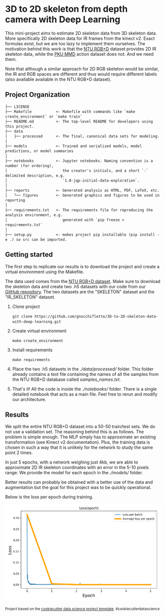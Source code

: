 
3D to 2D skeleton from depth camera with Deep Learning
==============================

This mini-project aims to estimate 2D skeleton data from 3D skeleton data. More specifically 2D skeleton data for IR frames from the kinect v2. Exact formulas exist, but we are too lazy to implement them ourselves. The motivation behind this work is that the [NTU RGB+D](http://rose1.ntu.edu.sg/datasets/actionrecognition.asp) dataset provides 2D IR skeleton data, while the [PKU MMD](http://www.icst.pku.edu.cn/struct/Projects/PKUMMD.html) action dataset does not. And we need them.

Note that although a similar approach for 2D RGB skeleton would be similar, the IR and RGB spaces are different and thus would require different labels (also available available in the NTU RGB+D dataset).

Project Organization
------------

    ├── LICENSE
    ├── Makefile           <- Makefile with commands like `make create_environment` or `make train`
    ├── README.md          <- The top-level README for developers using this project.
    ├── data
    │   ├── processed      <- The final, canonical data sets for modeling.
    │
    ├── models             <- Trained and serialized models, model predictions, or model summaries
    │
    ├── notebooks          <- Jupyter notebooks. Naming convention is a number (for ordering),
    │                         the creator's initials, and a short `-` delimited description, e.g.
    │                         `1.0-jqp-initial-data-exploration`.
    │
    ├── reports            <- Generated analysis as HTML, PDF, LaTeX, etc.
    │   └── figures        <- Generated graphics and figures to be used in reporting
    │
    ├── requirements.txt   <- The requirements file for reproducing the analysis environment, e.g.
    │                         generated with `pip freeze > requirements.txt`
    │
    ├── setup.py           <- makes project pip installable (pip install -e .) so src can be imported.


Getting started
------------
The first step to replicate our results is to download the project and create a virtual environment using the Makefile. 

The data used comes from the [NTU RGB+D dataset](http://rose1.ntu.edu.sg/datasets/actionrecognition.asp). Make sure to download the skeleton data and create two .h5 datasets with our code from our [GitHub repository](https://github.com/gnocchiflette/NTU-RGB-D). The two datasets are the "SKELETON" dataset and the "IR_SKELETON" dataset.

 1. Clone project

    `git clone https://github.com/gnocchiflette/3D-to-2D-skeleton-data-with-deep-learning.git `

2. Create virtual environment 

    `make create_environment `

3. Install requirements

    `make requirements` 

4. Place the two .h5 datasets in the *./data/processed/* folder. This folder already contains a text file containing the names of all the samples from the NTU RGB+D database called *samples_names.txt*.

5. That's it! All the code is inside the *./notebooks/* folder.  There is a single detailed notebook that acts as a main file. Feel free to rerun and modify our architecture. 

Results
------------
We split the entire NTU RGB+D dataset into a 50-50 train/test sets. We do not use a validation set. The reasoning behind this is as follows. The problem is simple enough. The MLP simply has to approximate an existing transformation (see Kinect v2 documentation). Plus, the training data is chosen in such a way that it is unlikely for the network to study the same point 2 times. 

In just 5 epochs, with a network weighing just 4kb, we are able to approximate 2D IR skeleton coordinates with an error in the 5-10 pixels range. We provide the model for each epoch in the *./models/* folder.

Better results can probably be obtained with a better use of the data and augmentation but the goal for this project was to be quickly operational. 

Below is the loss per epoch during training.

![Loss plot](./reports/figures/train_loss.png)

<p><small>Project based on the <a target="_blank" href="https://drivendata.github.io/cookiecutter-data-science/">cookiecutter data science project template</a>. #cookiecutterdatascience</small></p>
